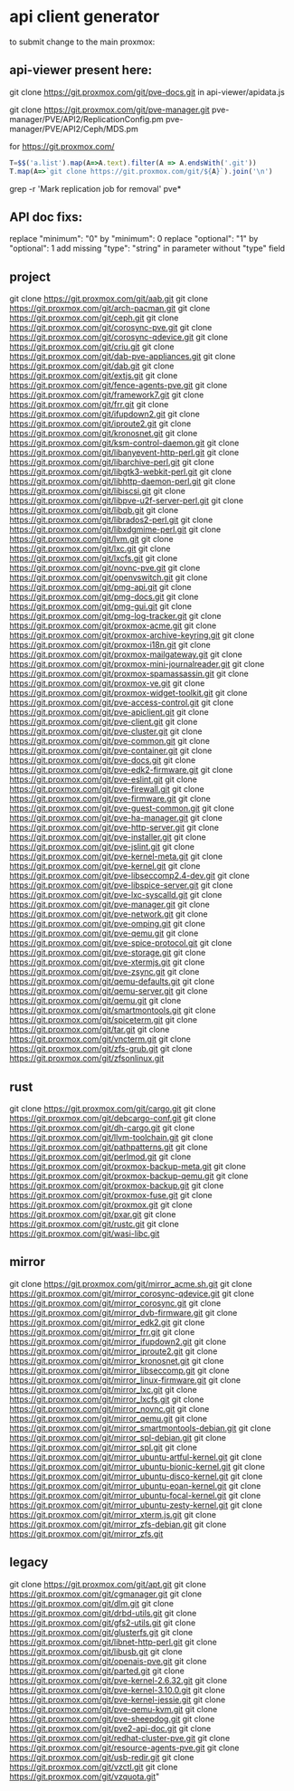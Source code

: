 # api client generator

to submit change to the main proxmox:

##  api-viewer present here:

git clone https://git.proxmox.com/git/pve-docs.git
in api-viewer/apidata.js

git clone https://git.proxmox.com/git/pve-manager.git
pve-manager/PVE/API2/ReplicationConfig.pm
pve-manager/PVE/API2/Ceph/MDS.pm

for https://git.proxmox.com/

```javascript
T=$$('a.list').map(A=>A.text).filter(A => A.endsWith('.git'))
T.map(A=>`git clone https://git.proxmox.com/git/${A}`).join('\n')
```
grep -r 'Mark replication job for removal' pve*

## API doc fixs:

replace "minimum": "0" by  "minimum": 0
replace "optional": "1" by  "optional": 1
add missing "type": "string" in parameter without "type" field

## project
git clone https://git.proxmox.com/git/aab.git
git clone https://git.proxmox.com/git/arch-pacman.git
git clone https://git.proxmox.com/git/ceph.git
git clone https://git.proxmox.com/git/corosync-pve.git
git clone https://git.proxmox.com/git/corosync-qdevice.git
git clone https://git.proxmox.com/git/criu.git
git clone https://git.proxmox.com/git/dab-pve-appliances.git
git clone https://git.proxmox.com/git/dab.git
git clone https://git.proxmox.com/git/extjs.git
git clone https://git.proxmox.com/git/fence-agents-pve.git
git clone https://git.proxmox.com/git/framework7.git
git clone https://git.proxmox.com/git/frr.git
git clone https://git.proxmox.com/git/ifupdown2.git
git clone https://git.proxmox.com/git/iproute2.git
git clone https://git.proxmox.com/git/kronosnet.git
git clone https://git.proxmox.com/git/ksm-control-daemon.git
git clone https://git.proxmox.com/git/libanyevent-http-perl.git
git clone https://git.proxmox.com/git/libarchive-perl.git
git clone https://git.proxmox.com/git/libgtk3-webkit-perl.git
git clone https://git.proxmox.com/git/libhttp-daemon-perl.git
git clone https://git.proxmox.com/git/libiscsi.git
git clone https://git.proxmox.com/git/libpve-u2f-server-perl.git
git clone https://git.proxmox.com/git/libqb.git
git clone https://git.proxmox.com/git/librados2-perl.git
git clone https://git.proxmox.com/git/libxdgmime-perl.git
git clone https://git.proxmox.com/git/lvm.git
git clone https://git.proxmox.com/git/lxc.git
git clone https://git.proxmox.com/git/lxcfs.git
git clone https://git.proxmox.com/git/novnc-pve.git
git clone https://git.proxmox.com/git/openvswitch.git
git clone https://git.proxmox.com/git/pmg-api.git
git clone https://git.proxmox.com/git/pmg-docs.git
git clone https://git.proxmox.com/git/pmg-gui.git
git clone https://git.proxmox.com/git/pmg-log-tracker.git
git clone https://git.proxmox.com/git/proxmox-acme.git
git clone https://git.proxmox.com/git/proxmox-archive-keyring.git
git clone https://git.proxmox.com/git/proxmox-i18n.git
git clone https://git.proxmox.com/git/proxmox-mailgateway.git
git clone https://git.proxmox.com/git/proxmox-mini-journalreader.git
git clone https://git.proxmox.com/git/proxmox-spamassassin.git
git clone https://git.proxmox.com/git/proxmox-ve.git
git clone https://git.proxmox.com/git/proxmox-widget-toolkit.git
git clone https://git.proxmox.com/git/pve-access-control.git
git clone https://git.proxmox.com/git/pve-apiclient.git
git clone https://git.proxmox.com/git/pve-client.git
git clone https://git.proxmox.com/git/pve-cluster.git
git clone https://git.proxmox.com/git/pve-common.git
git clone https://git.proxmox.com/git/pve-container.git
git clone https://git.proxmox.com/git/pve-docs.git
git clone https://git.proxmox.com/git/pve-edk2-firmware.git
git clone https://git.proxmox.com/git/pve-eslint.git
git clone https://git.proxmox.com/git/pve-firewall.git
git clone https://git.proxmox.com/git/pve-firmware.git
git clone https://git.proxmox.com/git/pve-guest-common.git
git clone https://git.proxmox.com/git/pve-ha-manager.git
git clone https://git.proxmox.com/git/pve-http-server.git
git clone https://git.proxmox.com/git/pve-installer.git
git clone https://git.proxmox.com/git/pve-jslint.git
git clone https://git.proxmox.com/git/pve-kernel-meta.git
git clone https://git.proxmox.com/git/pve-kernel.git
git clone https://git.proxmox.com/git/pve-libseccomp2.4-dev.git
git clone https://git.proxmox.com/git/pve-libspice-server.git
git clone https://git.proxmox.com/git/pve-lxc-syscalld.git
git clone https://git.proxmox.com/git/pve-manager.git
git clone https://git.proxmox.com/git/pve-network.git
git clone https://git.proxmox.com/git/pve-omping.git
git clone https://git.proxmox.com/git/pve-qemu.git
git clone https://git.proxmox.com/git/pve-spice-protocol.git
git clone https://git.proxmox.com/git/pve-storage.git
git clone https://git.proxmox.com/git/pve-xtermjs.git
git clone https://git.proxmox.com/git/pve-zsync.git
git clone https://git.proxmox.com/git/qemu-defaults.git
git clone https://git.proxmox.com/git/qemu-server.git
git clone https://git.proxmox.com/git/qemu.git
git clone https://git.proxmox.com/git/smartmontools.git
git clone https://git.proxmox.com/git/spiceterm.git
git clone https://git.proxmox.com/git/tar.git
git clone https://git.proxmox.com/git/vncterm.git
git clone https://git.proxmox.com/git/zfs-grub.git
git clone https://git.proxmox.com/git/zfsonlinux.git

## rust
git clone https://git.proxmox.com/git/cargo.git
git clone https://git.proxmox.com/git/debcargo-conf.git
git clone https://git.proxmox.com/git/dh-cargo.git
git clone https://git.proxmox.com/git/llvm-toolchain.git
git clone https://git.proxmox.com/git/pathpatterns.git
git clone https://git.proxmox.com/git/perlmod.git
git clone https://git.proxmox.com/git/proxmox-backup-meta.git
git clone https://git.proxmox.com/git/proxmox-backup-qemu.git
git clone https://git.proxmox.com/git/proxmox-backup.git
git clone https://git.proxmox.com/git/proxmox-fuse.git
git clone https://git.proxmox.com/git/proxmox.git
git clone https://git.proxmox.com/git/pxar.git
git clone https://git.proxmox.com/git/rustc.git
git clone https://git.proxmox.com/git/wasi-libc.git

## mirror
git clone https://git.proxmox.com/git/mirror_acme.sh.git
git clone https://git.proxmox.com/git/mirror_corosync-qdevice.git
git clone https://git.proxmox.com/git/mirror_corosync.git
git clone https://git.proxmox.com/git/mirror_dvb-firmware.git
git clone https://git.proxmox.com/git/mirror_edk2.git
git clone https://git.proxmox.com/git/mirror_frr.git
git clone https://git.proxmox.com/git/mirror_ifupdown2.git
git clone https://git.proxmox.com/git/mirror_iproute2.git
git clone https://git.proxmox.com/git/mirror_kronosnet.git
git clone https://git.proxmox.com/git/mirror_libseccomp.git
git clone https://git.proxmox.com/git/mirror_linux-firmware.git
git clone https://git.proxmox.com/git/mirror_lxc.git
git clone https://git.proxmox.com/git/mirror_lxcfs.git
git clone https://git.proxmox.com/git/mirror_novnc.git
git clone https://git.proxmox.com/git/mirror_qemu.git
git clone https://git.proxmox.com/git/mirror_smartmontools-debian.git
git clone https://git.proxmox.com/git/mirror_spl-debian.git
git clone https://git.proxmox.com/git/mirror_spl.git
git clone https://git.proxmox.com/git/mirror_ubuntu-artful-kernel.git
git clone https://git.proxmox.com/git/mirror_ubuntu-bionic-kernel.git
git clone https://git.proxmox.com/git/mirror_ubuntu-disco-kernel.git
git clone https://git.proxmox.com/git/mirror_ubuntu-eoan-kernel.git
git clone https://git.proxmox.com/git/mirror_ubuntu-focal-kernel.git
git clone https://git.proxmox.com/git/mirror_ubuntu-zesty-kernel.git
git clone https://git.proxmox.com/git/mirror_xterm.js.git
git clone https://git.proxmox.com/git/mirror_zfs-debian.git
git clone https://git.proxmox.com/git/mirror_zfs.git

## legacy
git clone https://git.proxmox.com/git/apt.git
git clone https://git.proxmox.com/git/cgmanager.git
git clone https://git.proxmox.com/git/dlm.git
git clone https://git.proxmox.com/git/drbd-utils.git
git clone https://git.proxmox.com/git/gfs2-utils.git
git clone https://git.proxmox.com/git/glusterfs.git
git clone https://git.proxmox.com/git/libnet-http-perl.git
git clone https://git.proxmox.com/git/libusb.git
git clone https://git.proxmox.com/git/openais-pve.git
git clone https://git.proxmox.com/git/parted.git
git clone https://git.proxmox.com/git/pve-kernel-2.6.32.git
git clone https://git.proxmox.com/git/pve-kernel-3.10.0.git
git clone https://git.proxmox.com/git/pve-kernel-jessie.git
git clone https://git.proxmox.com/git/pve-qemu-kvm.git
git clone https://git.proxmox.com/git/pve-sheepdog.git
git clone https://git.proxmox.com/git/pve2-api-doc.git
git clone https://git.proxmox.com/git/redhat-cluster-pve.git
git clone https://git.proxmox.com/git/resource-agents-pve.git
git clone https://git.proxmox.com/git/usb-redir.git
git clone https://git.proxmox.com/git/vzctl.git
git clone https://git.proxmox.com/git/vzquota.git"